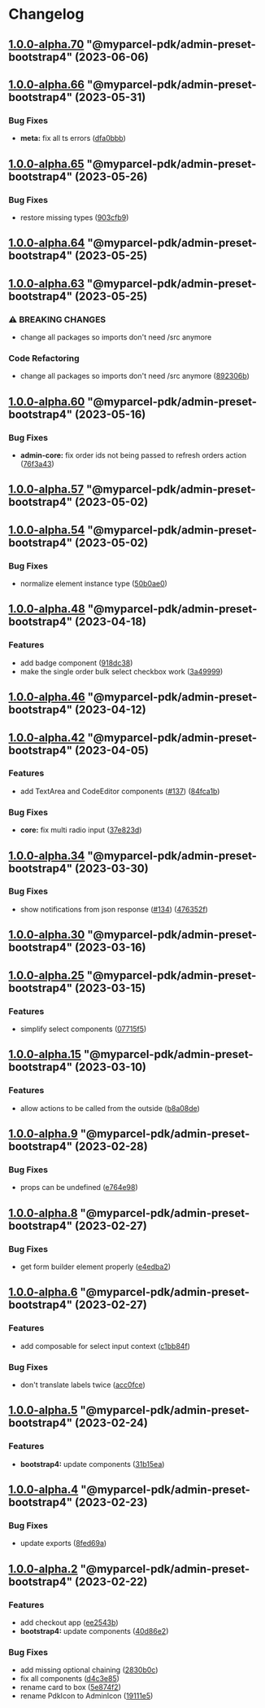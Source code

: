 # Changelog

<!-- MONODEPLOY:BELOW -->

## [1.0.0-alpha.70](https://github/myparcelnl/js-pdk/compare/@myparcel-pdk/admin-preset-bootstrap4@1.0.0-alpha.69...@myparcel-pdk/admin-preset-bootstrap4@1.0.0-alpha.70) "@myparcel-pdk/admin-preset-bootstrap4" (2023-06-06)




## [1.0.0-alpha.66](https://github/myparcelnl/js-pdk/compare/@myparcel-pdk/admin-preset-bootstrap4@1.0.0-alpha.65...@myparcel-pdk/admin-preset-bootstrap4@1.0.0-alpha.66) "@myparcel-pdk/admin-preset-bootstrap4" (2023-05-31)


### Bug Fixes

* **meta:** fix all ts errors ([dfa0bbb](https://github/myparcelnl/js-pdk/commit/dfa0bbb308c4863ce0fb4c9a0d55f2b5fa8fdb6c))




## [1.0.0-alpha.65](https://github/myparcelnl/js-pdk/compare/@myparcel-pdk/admin-preset-bootstrap4@1.0.0-alpha.64...@myparcel-pdk/admin-preset-bootstrap4@1.0.0-alpha.65) "@myparcel-pdk/admin-preset-bootstrap4" (2023-05-26)


### Bug Fixes

* restore missing types ([903cfb9](https://github/myparcelnl/js-pdk/commit/903cfb95f161bb5b49fbb91c4f96a7e44c524db8))




## [1.0.0-alpha.64](https://github/myparcelnl/js-pdk/compare/@myparcel-pdk/admin-preset-bootstrap4@1.0.0-alpha.63...@myparcel-pdk/admin-preset-bootstrap4@1.0.0-alpha.64) "@myparcel-pdk/admin-preset-bootstrap4" (2023-05-25)




## [1.0.0-alpha.63](https://github/myparcelnl/js-pdk/compare/@myparcel-pdk/admin-preset-bootstrap4@1.0.0-alpha.62...@myparcel-pdk/admin-preset-bootstrap4@1.0.0-alpha.63) "@myparcel-pdk/admin-preset-bootstrap4" (2023-05-25)


### ⚠ BREAKING CHANGES

* change all packages so imports don't need /src anymore

### Code Refactoring

* change all packages so imports don't need /src anymore ([892306b](https://github/myparcelnl/js-pdk/commit/892306bd3307fe8d5d011bbf6eb7654f7365347a))




## [1.0.0-alpha.60](https://github/myparcelnl/js-pdk/compare/@myparcel-pdk/admin-preset-bootstrap4@1.0.0-alpha.59...@myparcel-pdk/admin-preset-bootstrap4@1.0.0-alpha.60) "@myparcel-pdk/admin-preset-bootstrap4" (2023-05-16)


### Bug Fixes

* **admin-core:** fix order ids not being passed to refresh orders action ([76f3a43](https://github/myparcelnl/js-pdk/commit/76f3a43130312fb25e72c95f2bfb3f04a96bd46a))




## [1.0.0-alpha.57](https://github/myparcelnl/js-pdk/compare/@myparcel-pdk/admin-preset-bootstrap4@1.0.0-alpha.56...@myparcel-pdk/admin-preset-bootstrap4@1.0.0-alpha.57) "@myparcel-pdk/admin-preset-bootstrap4" (2023-05-02)




## [1.0.0-alpha.54](https://github/myparcelnl/js-pdk/compare/@myparcel-pdk/admin-preset-bootstrap4@1.0.0-alpha.53...@myparcel-pdk/admin-preset-bootstrap4@1.0.0-alpha.54) "@myparcel-pdk/admin-preset-bootstrap4" (2023-05-02)


### Bug Fixes

* normalize element instance type ([50b0ae0](https://github/myparcelnl/js-pdk/commit/50b0ae0ec659e5f7485f33a5e21d2067a6bfe785))




## [1.0.0-alpha.48](https://github/myparcelnl/js-pdk/compare/@myparcel-pdk/admin-preset-bootstrap4@1.0.0-alpha.47...@myparcel-pdk/admin-preset-bootstrap4@1.0.0-alpha.48) "@myparcel-pdk/admin-preset-bootstrap4" (2023-04-18)


### Features

* add badge component ([918dc38](https://github/myparcelnl/js-pdk/commit/918dc38036cc392d055ee47b3c80e512815ac836))
* make the single order bulk select checkbox work ([3a49999](https://github/myparcelnl/js-pdk/commit/3a49999a442d78ae9f6ea6c776a964464bca6e93))




## [1.0.0-alpha.46](https://github/myparcelnl/js-pdk/compare/@myparcel-pdk/admin-preset-bootstrap4@1.0.0-alpha.45...@myparcel-pdk/admin-preset-bootstrap4@1.0.0-alpha.46) "@myparcel-pdk/admin-preset-bootstrap4" (2023-04-12)




## [1.0.0-alpha.42](https://github/myparcelnl/js-pdk/compare/@myparcel-pdk/admin-preset-bootstrap4@1.0.0-alpha.41...@myparcel-pdk/admin-preset-bootstrap4@1.0.0-alpha.42) "@myparcel-pdk/admin-preset-bootstrap4" (2023-04-05)


### Features

* add TextArea and CodeEditor components ([#137](https://github/myparcelnl/js-pdk/issues/137)) ([84fca1b](https://github/myparcelnl/js-pdk/commit/84fca1bbb18517f4a393dc2a2d228112ed164987))


### Bug Fixes

* **core:** fix multi radio input ([37e823d](https://github/myparcelnl/js-pdk/commit/37e823d50242b50e8c6782b949e8ad0e3ad8e952))




## [1.0.0-alpha.34](https://github/myparcelnl/js-pdk/compare/@myparcel-pdk/admin-preset-bootstrap4@1.0.0-alpha.33...@myparcel-pdk/admin-preset-bootstrap4@1.0.0-alpha.34) "@myparcel-pdk/admin-preset-bootstrap4" (2023-03-30)


### Bug Fixes

* show notifications from json response ([#134](https://github/myparcelnl/js-pdk/issues/134)) ([476352f](https://github/myparcelnl/js-pdk/commit/476352f9f9954e93a1527a73f629be3c4ea5738d))




## [1.0.0-alpha.30](https://github/myparcelnl/js-pdk/compare/@myparcel-pdk/admin-preset-bootstrap4@1.0.0-alpha.29...@myparcel-pdk/admin-preset-bootstrap4@1.0.0-alpha.30) "@myparcel-pdk/admin-preset-bootstrap4" (2023-03-16)




## [1.0.0-alpha.25](https://github/myparcelnl/js-pdk/compare/@myparcel-pdk/admin-preset-bootstrap4@1.0.0-alpha.24...@myparcel-pdk/admin-preset-bootstrap4@1.0.0-alpha.25) "@myparcel-pdk/admin-preset-bootstrap4" (2023-03-15)


### Features

* simplify select components ([07715f5](https://github/myparcelnl/js-pdk/commit/07715f5c4cd619e7c4ee35bccc53acb9cfcea72a))




## [1.0.0-alpha.15](https://github/myparcelnl/js-pdk/compare/@myparcel-pdk/admin-preset-bootstrap4@1.0.0-alpha.14...@myparcel-pdk/admin-preset-bootstrap4@1.0.0-alpha.15) "@myparcel-pdk/admin-preset-bootstrap4" (2023-03-10)


### Features

* allow actions to be called from the outside ([b8a08de](https://github/myparcelnl/js-pdk/commit/b8a08deb286cac2e4bf3b7c7fbd6f25e4fa5b84b))




## [1.0.0-alpha.9](https://github/myparcelnl/js-pdk/compare/@myparcel-pdk/admin-preset-bootstrap4@1.0.0-alpha.8...@myparcel-pdk/admin-preset-bootstrap4@1.0.0-alpha.9) "@myparcel-pdk/admin-preset-bootstrap4" (2023-02-28)


### Bug Fixes

* props can be undefined ([e764e98](https://github/myparcelnl/js-pdk/commit/e764e9835fdf86aaceb543862fadd4dcd3247926))




## [1.0.0-alpha.8](https://github/myparcelnl/js-pdk/compare/@myparcel-pdk/admin-preset-bootstrap4@1.0.0-alpha.7...@myparcel-pdk/admin-preset-bootstrap4@1.0.0-alpha.8) "@myparcel-pdk/admin-preset-bootstrap4" (2023-02-27)


### Bug Fixes

* get form builder element properly ([e4edba2](https://github/myparcelnl/js-pdk/commit/e4edba250f2823613b84c7165b87739ae1ea718d))




## [1.0.0-alpha.6](https://github/myparcelnl/js-pdk/compare/@myparcel-pdk/admin-preset-bootstrap4@1.0.0-alpha.5...@myparcel-pdk/admin-preset-bootstrap4@1.0.0-alpha.6) "@myparcel-pdk/admin-preset-bootstrap4" (2023-02-27)


### Features

* add composable for select input context ([c1bb84f](https://github/myparcelnl/js-pdk/commit/c1bb84f5a9c64da866a6cbc917efc2effdb05536))


### Bug Fixes

* don't translate labels twice ([acc0fce](https://github/myparcelnl/js-pdk/commit/acc0fced82f43bbfdf3570b3ed7089f4a1816048))




## [1.0.0-alpha.5](https://github/myparcelnl/js-pdk/compare/@myparcel-pdk/admin-preset-bootstrap4@1.0.0-alpha.4...@myparcel-pdk/admin-preset-bootstrap4@1.0.0-alpha.5) "@myparcel-pdk/admin-preset-bootstrap4" (2023-02-24)


### Features

* **bootstrap4:** update components ([31b15ea](https://github/myparcelnl/js-pdk/commit/31b15ea8e91b95a67d18681c5da00f32426b2446))




## [1.0.0-alpha.4](https://github/myparcelnl/js-pdk/compare/@myparcel-pdk/admin-preset-bootstrap4@1.0.0-alpha.3...@myparcel-pdk/admin-preset-bootstrap4@1.0.0-alpha.4) "@myparcel-pdk/admin-preset-bootstrap4" (2023-02-23)


### Bug Fixes

* update exports ([8fed69a](https://github/myparcelnl/js-pdk/commit/8fed69a29e8c994e7755e47e53258ba2f3c2a23c))




## [1.0.0-alpha.2](https://github/myparcelnl/js-pdk/compare/@myparcel-pdk/admin-preset-bootstrap4@1.0.0-alpha.1...@myparcel-pdk/admin-preset-bootstrap4@1.0.0-alpha.2) "@myparcel-pdk/admin-preset-bootstrap4" (2023-02-22)


### Features

* add checkout app ([ee2543b](https://github/myparcelnl/js-pdk/commit/ee2543bc90c643b14e668447a0d06ed173e5baae))
* **bootstrap4:** update components ([40d86e2](https://github/myparcelnl/js-pdk/commit/40d86e25fb22298598255331bded4f3119bb515a))


### Bug Fixes

* add missing optional chaining ([2830b0c](https://github/myparcelnl/js-pdk/commit/2830b0c4b9f11b84d38a2bb153c19e5535c93d63))
* fix all components ([d4c3e85](https://github/myparcelnl/js-pdk/commit/d4c3e85aac089a3f1c66b4b923f3728916f50edb))
* rename card to box ([5e874f2](https://github/myparcelnl/js-pdk/commit/5e874f2a6207690ada336770161b678a16a2beba))
* rename PdkIcon to AdminIcon ([19111e5](https://github/myparcelnl/js-pdk/commit/19111e543a3c3fbae19d9ec23488da9eed580201))


